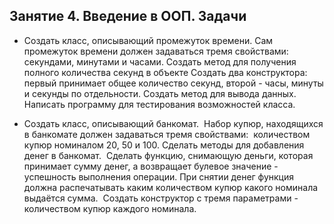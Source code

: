 ## Занятие 4. Введение в ООП. Задачи

* Создать класс, описывающий промежуток времени.
Сам промежуток времени должен задаваться тремя свойствами: секундами, минутами и часами.
Создать метод для получения полного количества секунд в объекте
Создать два конструктора: первый принимает общее количество секунд, второй - часы, минуты и секунды по отдельности.
Создать метод для вывода данных. 
Написать программу для тестирования возможностей класса.

* Создать класс, описывающий банкомат. 
Набор купюр, находящихся в банкомате должен задаваться тремя свойствами: 
количеством купюр номиналом 20, 50 и 100. Сделать методы для добавления денег в банкомат. 
Сделать функцию, снимающую деньги, которая принимает сумму денег, а возвращает булевое значение - успешность выполнения операции.
При снятии денег функция должна распечатывать каким количеством купюр какого номинала выдаётся сумма. 
Создать конструктор с тремя параметрами - количеством купюр каждого номинала.
